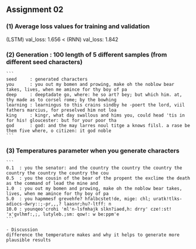 ## Assignment 02


### (1) Average loss values for training and validation

(LSTM) val_loss: 1.656 < (RNN) val_loss: 1.842

### (2) Generation : 100 length of 5 different samples (from different seed characters)
    ```
    seed     : generated characters
    you      : you out my bomen and prowing, make oh the noblow bear takes, lives, when me amince for thy boy of pa
    deep     : deeptadate go, where: he so art? bey; but which him. at, thy made as to corsel rome; by the bowhing 
    learning : learningus to this crains sindby he -poert the lord, viil fathers marcius, for preselved him not loa
    king     : kingr, what day swallous and hims you, could head 'tis in for his! gloucester: but for your poor tha
    god      : god: and the may larres noul titge a knows filsl. a rase be them five where, o citizen: it god noble
    ```

### (3) Temperatures parameter when you generate characters
    ```
    0.1  : you the senator: and the country the country the country the country the country the country the cou
    0.5  : you the cousin of the bear of the propent the exclime the death as the command of lead the mine and 
    1.0  : you out my bomen and prowing, make oh the noblow bear takes, lives, when me amince for thy boy of pa
    5.0  : you hapmmesf grevehfe? hfalbcstet!de, mige: chl; uratk!tlks-adiocs-dwry::;-pr,,,? laasnr;hu?-ltff: n
    10.0 : younqeo'crohi 'ml'n-lsfmhajk slkn?iaed,h: drry' cze!:st! 'x'gvlhmf:,;, lutyleb.;sm: qow!: w be:ppm'e
    ```

    - Discussion
    difference the temperature makes and why it helps to generate more plausible results